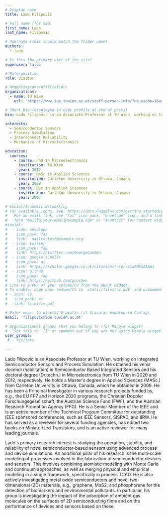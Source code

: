 ```yaml
---
# Display name
title: Lado Filipovic

# Full name (for SEO)
first_name: Lado
last_name: Filipovic

# Username (this should match the folder name)
authors:
  - lado

# Is this the primary user of the site?
superuser: false

# Role/position
role: Visitor

# Organizations/Affiliations
organizations:
  - name: TU Wien
    url: 'https://www.iue.tuwien.ac.at/staff-person-info/?no_cache=1&user_iuestaff_pi1%5BshowUid%5D=164&type=0'

# Short bio (displayed in user profile at end of posts)
bio: Lado Filipovic is an Associate Professor at TU Wien, working on Integrated Semiconductor Sensors and Process Simulation.

interests:
  - Semiconductor Sensors
  - Process Simulation
  - Interconnect Reliability
  - Mechanics of Microelectronics

education:
  courses:
    - course: PhD in Microelectronics
      institution: TU Wien
      year: 2012
    - course: MASc in Applied Sciences
      institution: Carleton University in Ottawa, Canada
      year: 2009
    - course: BSc in Applied Sciences
      institution: Carleton University in Ottawa, Canada
      year: 2007

# Social/Academic Networking
# For available icons, see: https://docs.hugoblox.com/getting-started/page-builder/#icons
#   For an email link, use "fas" icon pack, "envelope" icon, and a link in the
#   form "mailto:your-email@example.com" or "#contact" for contact widget.
#social:
#  - icon: envelope
#    icon_pack: fas
#    link: 'mailto:test@example.org'
#  - icon: twitter
#    icon_pack: fab
#    link: https://twitter.com/GeorgeCushen
#  - icon: google-scholar
#    icon_pack: ai
#    link: https://scholar.google.co.uk/citations?user=sIwtMXoAAAAJ
#  - icon: github
#    icon_pack: fab
#    link: https://github.com/gcushen
# Link to a PDF of your resume/CV from the About widget.
# To enable, copy your resume/CV to `static/files/cv.pdf` and uncomment the lines below.
# - icon: cv
#   icon_pack: ai
#   link: files/cv.pdf

# Enter email to display Gravatar (if Gravatar enabled in Config)
email: 'filipovic@iue.tuwien.ac.at'

# Organizational groups that you belong to (for People widget)
#   Set this to `[]` or comment out if you are not using People widget.
user_groups:
 # - Visitors
  
---
```

Lado Filipovic is an Associate Professor at TU Wien, working on Integrated Semiconductor Sensors and Process Simulation. He obtained his venia docendi (habilitation) in Semiconductor Based Integrated Sensors and his doctoral degree (Dr.techn.) in Microelectronics from TU Wien in 2020 and 2012, respectively. He holds a Master’s degree in Applied Sciences (MASc.) from Carleton University in Ottawa, Canada, which he obtained in 2009. He has been a Principal Investigator in various research projects funded by, e.g., the EU FP7 and Horizon 2020 programs, the Christian Doppler Forschungsgesellschaft, the Austrian Science Fund (FWF), and the Austrian Research Promotion Agency (FFG). He is a Senior Member of the IEEE and is an active member of the Technical Program Committee for outstanding IEEE sponsored conferences, such as IEEE Sensors, SISPAD, and IIRW. He has served as a reviewer for several funding agencies, has edited two books on Miniaturized Transistors, and is an active reviewer for many leading journals.

Lado's primary research interest is studying the operation, stability, and reliability of novel semiconductor-based sensors using advanced process and device simulations. An additional pillar of his research is the multi-scale modeling of processes involved in the fabrication of semiconductor devices and sensors. This involves combining atomistic modeling with Monte Carlo and continuum approaches, as well as merging physical and empirical modeling in a single framework, specifically in process TCAD. He is also actively investigating metal oxide semiconductors and novel two-dimensional (2D) materials, e.g., graphene, MoS2, and phosphorene for the detection of biomarkers and environmental pollutants. In particular, his group is investigating the impact of the adsorption of ambient gas molecules on the surfaces of 2D semiconducting films and on the performance of devices and sensors based on these.

